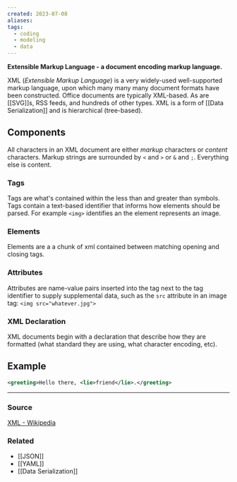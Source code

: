 ```yaml
---
created: 2023-07-08
aliases: 
tags:
  - coding
  - modeling
  - data
---
```

**Extensible Markup Language - a document encoding markup language.**

XML (*Extensible Markup Language*) is a very widely-used well-supported markup language, upon which many many many document formats have been constructed. Office documents are typically XML-based. As are [[SVG]]s, RSS feeds, and hundreds of other types. XML is a form of [[Data Serialization]] and is hierarchical (tree-based).

## Components

All characters in an XML document are either *markup* characters or *content* characters. Markup strings are surrounded by `<` and `>` or `&` and `;`. Everything else is content.

### Tags

Tags are what's contained within the less than and greater than symbols. Tags contain a text-based identifier that informs how elements should be parsed. For example `<img>` identifies an the element represents an image.

### Elements

Elements are a a chunk of xml contained between matching opening and closing tags.

### Attributes

Attributes are name-value pairs inserted into the tag next to the tag identifier to supply supplemental data, such as the `src` attribute in an image tag: `<img src="whatever.jpg">`

### XML Declaration

XML documents begin with a declaration that describe how they are formatted (what standard they are using, what character encoding, etc).

## Example

```xml
<greeting>Hello there, <lie>friend</lie>.</greeting>
```

****
### Source

[XML - Wikipedia](https://en.wikipedia.org/wiki/XML)

### Related
- [[JSON]] 
- [[YAML]] 
- [[Data Serialization]]
